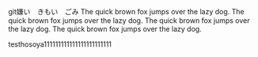 git嫌い　きもい　ごみ
The quick brown fox jumps over the lazy dog.
The quick brown fox jumps over the lazy dog.
The quick brown fox jumps over the lazy dog.
The quick brown fox jumps over the lazy dog.

testhosoya111111111111111111111111
